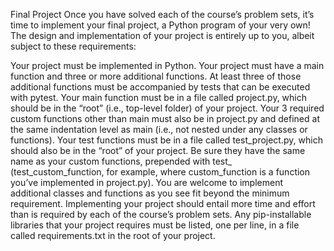 Final Project
Once you have solved each of the course’s problem sets, it’s time to implement your final project, a Python program of your very own! The design and implementation of your project is entirely up to you, albeit subject to these requirements:

Your project must be implemented in Python.
Your project must have a main function and three or more additional functions. At least three of those additional functions must be accompanied by tests that can be executed with pytest.
Your main function must be in a file called project.py, which should be in the “root” (i.e., top-level folder) of your project.
Your 3 required custom functions other than main must also be in project.py and defined at the same indentation level as main (i.e., not nested under any classes or functions).
Your test functions must be in a file called test_project.py, which should also be in the “root” of your project. Be sure they have the same name as your custom functions, prepended with test_ (test_custom_function, for example, where custom_function is a function you’ve implemented in project.py).
You are welcome to implement additional classes and functions as you see fit beyond the minimum requirement.
Implementing your project should entail more time and effort than is required by each of the course’s problem sets.
Any pip-installable libraries that your project requires must be listed, one per line, in a file called requirements.txt in the root of your project.